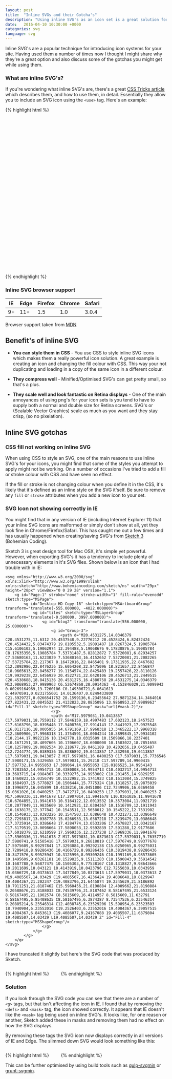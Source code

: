 ```yaml
---
layout: post
title:  "Inline SVGs and their Gotcha's"
description: "Using inline SVG's as an icon set is a great solution for a site, but they do come with nuance's like not displaying correctly in IE, here's some solutions"
date:   2016-04-10 10:30:00 +0000
categories: svg
language: svg
---
```


Inline SVG's are a popular technique for introducing icon systems for your site. Having used them a number of times now I thought I might share why they're a great option and also discuss some of the gotchas you might get while using them.

### What are inline SVG's?

If you're wondering what inline SVG's are, there's a great [CSS Tricks article][css-tricks-article-on-svg] which describes them, and how to use them, in detail. Essentially they allow you to include an SVG icon using the `<use>` tag. Here's an example:

{% highlight html %}
<svg viewBox="0 0 100 100" class="icon icon-menu">
  <use xlink:href="#menu"></use>
</svg>
{% endhighlight %}


### Inline SVG browser support

| IE | Edge | Firefox | Chrome | Safari |
|----|------|---------|--------|--------|
| 9+ | 11+  | 1.5     | 1.0    | 3.0.4  |

Browser support taken from [MDN][mdn-svg-support]

## Benefit's of inline SVG

 - **You can style them in CSS** - You use CSS to style inline SVG icons which makes them a really powerful icon solution. A great example is creating an icon and changing the fill colour with CSS. This way your not duplicating and loading in a copy of the same icon in a different colour.

 - **They compress well** - Minified/Optimised SVG's can get pretty small, so that's a plus.

 - **They scale well and look fantastic on Retina displays** - One of the main annoyances of using png's for your icon sets is you tend to have to supply both a normal and double size for Retina screens. SVG's or (Scalable Vector Graphics) scale as much as you want and they stay crisp, (so no pixelation).

## Inline SVG gotchas

### CSS fill not working on inline SVG

When using CSS to style an SVG, one of the main reasons to use inline SVG's for your icons, you might find that some of the styles you attempt to apply might not be working. On a number of occasions I've tried to add a fill or stroke colour with CSS and have seen no effect.

If the fill or stroke is not changing colour when you define it in the CSS, it's likely that it's defined as an inline style on the SVG it'self. Be sure to remove any `fill` or `stroke` attributes when you add a new icon to your set.

### SVG Icon not showing correctly in IE

You might find that in any version of IE (including Internet Explorer 11) that your inline SVG icons are malformed or simply don't show at all, yet they look fine in Chrome/Firefox/Safari. This has caught me out a few times and has usually happened when creating/saving SVG's from [Sketch 3][sketch-app] (Bohemian Coding).

Sketch 3 is great design tool for Mac OSX, it's simple yet powerful. However, when exporting SVG's it has a tendency to include plenty of unnecessary elements in it's SVG files. Shown below is an icon that I had trouble with in IE:

<div class="u-landmark">

    <svg xmlns="http://www.w3.org/2000/svg" xmlns:xlink="http://www.w3.org/1999/xlink" xmlns:sketch="http://www.bohemiancoding.com/sketch/ns" width="29px" height="28px" viewBox="0 0 29 28" version="1.1">
        <g id="Page-1" stroke="none" stroke-width="1" fill-rule="evenodd" sketch:type="MSPage">
            <g id="Desktop-HD-Copy-16" sketch:type="MSArtboardGroup" transform="translate(-555.000000, -4022.000000)">
                <g id="tiles" sketch:type="MSLayerGroup" transform="translate(-0.500000, 3997.000000)">
                    <g id="blog2" transform="translate(556.000000, 25.000000)">
                        <g id="Group-3">
                            <path d="M20.4531275,14.0346379 C20.4531275,11.6312 20.4537548,9.22776212 20.4528424,6.82432424 C20.4524432,5.83474379 19.8105532,5.19091487 18.8267324,5.19085784 C15.6106102,5.19062974 12.394488,5.19068676 9.17830876,5.19085784 C8.17635356,5.19085784 7.53731487,5.82812872 7.53720081,6.82934257 C7.53680163,11.6223039 7.53680163,16.4152652 7.53720081,21.2082265 C7.53725784,22.217367 8.16472016,22.8465401 9.17311935,22.8467682 C12.3892986,22.8476236 15.6054208,22.8475096 18.821657,22.8456847 C18.9665613,22.8456277 19.1154574,22.8425483 19.2557426,22.8110126 C19.9929238,22.6456929 20.4522721,22.0420106 20.4526713,21.2449515 C20.4538688,18.8415136 20.4531275,16.4380758 20.4531275,14.0346379 M13.9868953,27.9989963 C6.52674868,28.0914363 -0.153846029,21.9099943 0.00269164969,13.7260106 C0.149306721,6.0641613 6.44970591,0.0231755601 14.0136407,0.0249433809 C21.5929727,0.0266541752 28.1599136,6.23455642 27.9871234,14.3464016 C27.822431,22.0845523 21.4132823,28.0835096 13.9868953,27.9989963" id="Fill-1" sketch:type="MSShapeGroup" mask="url(#mask-2)"/>
                        </g>
                        <path d="M17.5979031,19.0413857 C17.5979031,18.7559112 17.5846159,18.4997483 17.602123,18.2457523 C17.6163796,18.0395446 17.5408766,17.9914143 17.3441923,17.9925548 C16.0117116,18.0005955 14.6791169,17.9968318 13.3465222,17.9968318 C12.3609906,17.9968318 11.3754591,18.0004244 10.3899845,17.9934102 C10.2144,17.9922126 10.1342778,18.0315609 10.1509866,18.2237401 C10.1671251,18.4097605 10.1706607,18.6000008 10.1503022,18.7851658 C10.1257809,19.0082534 10.218677,19.0461189 10.4202656,19.0455487 C12.7244774,19.0389336 15.0286892,19.0413857 17.332958,19.0413857 L17.5979031,19.0413857 Z M17.5979031,16.0400253 C17.5979031,15.7736546 17.5980171,15.5329458 17.5979031,15.29218 C17.597789,14.9960415 17.597732,14.9955853 17.309064,14.9955853 C15.0186525,14.9954143 12.7283552,14.9954713 10.4380008,14.9954713 C10.4032717,14.9954713 10.3683715,14.9984367 10.3339275,14.9953002 C10.201455,14.9829255 10.1460823,15.0356749 10.1522982,15.1741923 C10.1613084,15.3749825 10.1684937,15.5778827 10.1506444,15.7775324 C10.1318257,15.9875039 10.1996872,16.045899 10.4138216,16.0451006 C12.7249906,16.0369458 15.0361026,16.0400253 17.3472717,16.0400253 L17.5979031,16.0400253 Z M17.5969336,11.9941678 L17.2907014,11.9941678 L10.8361026,11.9941678 C10.6764855,11.9941678 10.5164122,12.0013532 10.3573084,11.9921719 C10.2077849,11.9835609 10.1412921,12.0304367 10.1516709,12.1911943 C10.1638175,12.377842 10.1543511,12.5658012 10.1545222,12.7531902 C10.1546933,13.0383226 10.1547503,13.0386648 10.4321271,13.0386648 C12.7293817,13.0387788 15.0266933,13.0387218 17.3239479,13.0386648 C17.3725914,13.0386648 17.4284774,13.0533206 17.4678827,13.0342167 C17.5179519,13.0098664 17.5898053,12.9592839 17.591288,12.9177686 C17.6018379,12.6210599 17.5969336,12.3237238 17.5969336,11.9941678 L17.5969336,11.9941678 Z M17.5979031,10.0373613 C17.5979031,9.76357719 17.5980741,9.51585418 17.5979031,9.26818819 C17.5976749,8.99377678 17.5975609,8.99297841 17.3293084,8.99292138 C15.0250965,8.99275031 12.7209418,8.99286436 10.4166729,8.99286436 C10.3819438,8.99286436 10.3471576,8.99525947 10.3125996,8.99309246 C10.1991169,8.98573605 10.1495609,9.03261181 10.1529825,9.15111283 C10.1590843,9.35914542 10.1687788,9.56877475 10.1505303,9.77538167 C10.1318827,9.98643666 10.2011699,10.043121 10.4143919,10.0423796 C12.7255039,10.0343959 15.0366729,10.0373613 17.3477849,10.0373613 L17.5979031,10.0373613 Z M19.4085507,14.03429 C19.4085507,16.4236424 19.4086648,18.8129947 19.4084367,21.202347 C19.4083796,21.6445874 19.2345629,21.8186892 18.7911251,21.8187462 C15.5960456,21.8190884 12.4009662,21.8190884 9.20588676,21.8188033 C8.74539796,21.8187462 8.58167495,21.6533124 8.58167495,21.1902574 C8.5815609,16.4114957 8.5815609,11.632791 8.58167495,6.85408635 C8.58167495,6.3874387 8.73547536,6.23546314 9.20885214,6.23546314 C12.4038745,6.23529206 15.598954,6.23523503 18.7940904,6.23552016 C19.2526403,6.23552016 19.4084367,6.39057515 19.4084367,6.8453613 C19.4086077,9.24167088 19.4085507,11.6379804 19.4085507,14.03429 L19.4085507,14.03429 Z" id="Fill-4" sketch:type="MSShapeGroup"/>
                    </g>
                </g>
            </g>
        </g>
    </svg>

</div>

I have truncated it slightly but here's the SVG code that was produced by Sketch.

{% highlight html %}
<svg xmlns="http://www.w3.org/2000/svg" xmlns:xlink="http://www.w3.org/1999/xlink" xmlns:sketch="http://www.bohemiancoding.com/sketch/ns" width="29px" height="28px" viewBox="0 0 29 28" version="1.1">
    <defs>
        <path id="path-1" d="M0,0.0249205703 L27.9904766,0.0249205703 L27.9904766,28 L0,28"/>
    </defs>
    <g id="Page-1" stroke="none" stroke-width="1" fill-rule="evenodd" sketch:type="MSPage">
        <g id="Desktop-HD-Copy-16" sketch:type="MSArtboardGroup" transform="translate(-555.000000, -4022.000000)">
            <g id="tiles" sketch:type="MSLayerGroup" transform="translate(-0.500000, 3997.000000)">
                <g id="blog2" transform="translate(556.000000, 25.000000)">
                    <g id="Group-3">
                        <mask id="mask-2" sketch:name="Clip 2">
                            <use xlink:href="#path-1"/>
                        </mask>
                        <g id="Clip-2"/>
                        <path d="M20.4531275,14.0346379 ..." id="Fill-1" sketch:type="MSShapeGroup" mask="url(#mask-2)"/>
                    </g>
                    <path d="M17.5979031,19.0413857 ..." id="Fill-4" sketch:type="MSShapeGroup"/>
                </g>
            </g>
        </g>
    </g>
</svg>
{% endhighlight %}

### Solution

If you look through the SVG code you can see that there are a number of `<g>` tags, but that isn't affecting the icon in IE. I found that by removing the `<defs>` and `<mask>` tag, the icon showed correctly. It appears that IE doesn't like the `<mask>` tag being used on inline SVG's. It looks like, for one reason or another, Sketch added these in masks and removing them had no effect on how the SVG displays.

By removing these tags the SVG icon now displays correctly in all versions of IE and Edge. The slimmed down SVG would look something like this:

{% highlight html %}
<svg xmlns="http://www.w3.org/2000/svg" xmlns:xlink="http://www.w3.org/1999/xlink" xmlns:sketch="http://www.bohemiancoding.com/sketch/ns" width="29px" height="28px" viewBox="0 0 29 28" version="1.1">
    <g id="Page-1" stroke="none" stroke-width="1" fill-rule="evenodd" sketch:type="MSPage">
        <g id="Desktop-HD-Copy-16" sketch:type="MSArtboardGroup" transform="translate(-555.000000, -4022.000000)">
            <g id="tiles" sketch:type="MSLayerGroup" transform="translate(-0.500000, 3997.000000)">
                <g id="blog2" transform="translate(556.000000, 25.000000)">
                    <path d="M20.4531275,14.0346379 ..." id="Fill-1" sketch:type="MSShapeGroup"/>
                    <path d="M17.5979031,19.0413857 ..." id="Fill-4" sketch:type="MSShapeGroup"/>
                </g>
            </g>
        </g>
    </g>
</svg>
{% endhighlight %}

This can be further optimised by using build tools such as [gulp-svgmin][gulp-svgmin] or [grunt-svgmin][grunt-svgmin].

[css-tricks-article-on-svg]: [https://css-tricks.com/svg-sprites-use-better-icon-fonts/]
[sketch-app]: [https://www.sketchapp.com/]
[gulp-svgmin]: [https://www.npmjs.com/package/gulp-svgmin]
[grunt-svgmin]: [https://github.com/sindresorhus/grunt-svgmin]
[mdn-svg-support]: [https://developer.mozilla.org/en-US/docs/Web/SVG/Element/svg]
